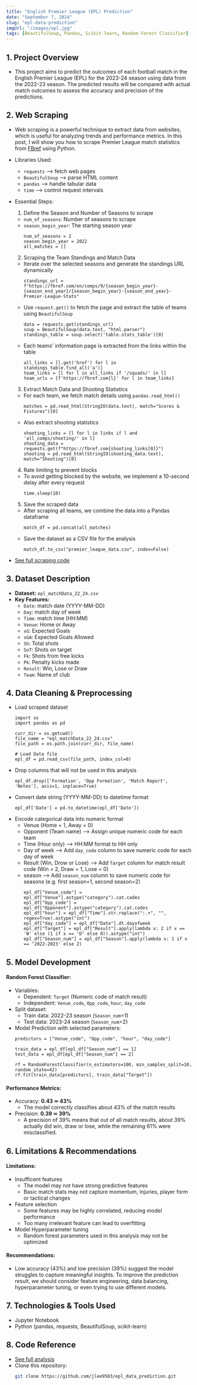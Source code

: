 ```yaml
---
title: "English Premier League (EPL) Prediction"
date: "September 7, 2024"
slug: "epl-data-prediction"
imgUrl: "/images/epl.jpg"
tags: [BeautifulSoup, Pandas, Scikit-learn, Random Forest Classifier]
---
```


## 1. Project Overview
-	This project aims to predict the outcomes of each football match in the English Premier League (EPL) for the 2023-24 season using data from the 2022-23 season. The predicted results will be compared with actual match outcomes to assess the accuracy and precision of the predictions.

## 2. Web Scraping
- Web scraping is a powerful technique to extract data from websites, which is useful for analyzing trends and performance metrics. In this post, I will show you how to scrape Premier League match statistics from [FBref](https://fbref.com/en/comps/9/2022-2023/2022-2023-Premier-League-Stats) using Python.

- Libraries Used:
  - `requests` --> fetch web pages
  - `BeautifulSoup` --> parse HTML content
  - `pandas` --> handle tabular data
  - `time` --> control request intervals

- Essential Steps:
  1. Define the Season and Number of Seasons to scrape
    - `num_of_seasons`: Number of seasons to scrape
    - `season_begin_year`: The starting season year
      ```
      num_of_seasons = 2
      season_begin_year = 2022
      all_matches = []
      ```
  2. Scraping the Team Standings and Match Data
    - Iterate over the selected seasons and generate the standings URL dynamically
      ```
      standings_url = f"https://fbref.com/en/comps/9/{season_begin_year}-{season_end_year}/{season_begin_year}-{season_end_year}-Premier-League-Stats"
      ```
    - Use `request.get()` to fetch the page and extract the table of teams using `BeautifulSoup`
      ```
      data = requests.get(standings_url)
      soup = BeautifulSoup(data.text, "html.parser")
      standings_table = soup.select('table.stats_table')[0]
      ```
    - Each teams' information page is extracted from the links within the table
      ```
      all_links = [l.get('href') for l in standings_table.find_all('a')]
      team_links = [l for l in all_links if '/squads/' in l]
      team_urls = [f'https://fbref.com{l}' for l in team_links]
      ```
  3. Extract Match Data and Shooting Statistics
    - For each team, we fetch match details using `pandas.read_html()`
      ```
      matches = pd.read_html(StringIO(data.text), match="Scores & Fixtures")[0]
      ```
    - Also extract shooting statistics
      ```
      shooting_links = [l for l in links if l and 'all_comps/shooting/' in l]
      shooting_data = requests.get(f"https://fbref.com{shooting_links[0]}")
      shooting = pd.read_html(StringIO(shooting_data.text), match="Shooting")[0]
      ```
  4. Rate limiting to prevent blocks
    - To avoid getting blocked by the website, we implement a 10-second delay after every request
      ```
      time.sleep(10)
      ```
  5. Save the scraped data
  - After scraping all teams, we combine the data into a Pandas dataframe
    ```
    match_df = pd.concat(all_matches)
    ```
  - Save the dataset as a CSV file for the analysis
    ```
    match_df.to_csv("premier_league_data.csv", index=False)
    ```

- [See full scraping code](https://github.com/jlee9503/epl_data_prediction/blob/main/data_scraping.ipynb)

## 3. Dataset Description
- **Dataset:** `epl_matchData_22_24.csv`
- **Key Features:**
  - `Date`: match date (YYYY-MM-DD)
  - `Day`: match day of week
  - `Time`: match time (HH:MM)
  - `Venue`: Home or Away
  - `xG`: Expected Goals
  - `xGA`: Expected Goals Allowed
  - `Sh`: Total shots
  - `SoT`: Shots on target
  - `Fk`: Shots from free kicks
  - `Pk`: Penalty kicks made
  - `Result`: Win, Lose or Draw
  - `Team`: Name of club

## 4. Data Cleaning & Preprocessing
- Load scraped dataset
  ```
  import os
  import pandas as pd

  curr_dir = os.getcwd()
  file_name = "eql_matchData_22_24.csv"
  file_path = os.path.join(curr_dir, file_name)

  # Load Data file
  epl_df = pd.read_csv(file_path, index_col=0)
  ```
- Drop columns that will not be used in this analysis
  ```
  epl_df.drop(['Formation', 'Opp Formation', 'Match Report', 'Notes'], axis=1, inplace=True)
  ```
- Convert date string (YYYY-MM-DD) to datetime format
  ```
  epl_df['Date'] = pd.to_datetime(epl_df['Date'])
  ```
- Encode categorical data into numeric format
  - Venue (Home = 1, Away = 0)
  - Opponent (Team name) --> Assign unique numeric code for each team
  - Time (Hour only) --> HH:MM format to HH only
  - Day of week --> Add `day_code` column to save numeric code for each day of week
  - Result (Win, Drow or Lose) --> Add `Target` column for match result code (Win = 2, Draw = 1, Lose = 0)
  - season --> Add `season_num` column to save numeric code for seasons (e.g. first season=1, second season=2)
    ```
    epl_df["Venue_code"] = epl_df["Venue"].astype("category").cat.codes
    epl_df["Opp_code"] = epl_df["Opponent"].astype("category").cat.codes
    epl_df["hour"] = epl_df["Time"].str.replace(":.+", "", regex=True).astype("int")
    epl_df["day_code"] = epl_df["Date"].dt.dayofweek
    epl_df["Target"] = epl_df["Result"].apply(lambda x: 2 if x == 'W' else (1 if x == 'D' else 0)).astype("int")
    epl_df["Season_num"] = epl_df["Season"].apply(lambda x: 1 if x == '2022-2023' else 2)
    ```

## 5. Model Development
#### Random Forest Classifier:
  - Variables:
    - Dependent: `Target` (Numeric code of match result)
    - Independent: `Venue_code`, `Opp_code`, `hour`, `day_code`
  - Split dataset:
    - Train data: 2022-23 season (`Season_num`=1)
    - Test data: 2023-24 season (`Season_num`=2)
  - Model Prediction with selected parameters:
    ```
    predictors = ["Venue_code", "Opp_code", "hour", "day_code"]

    train_data = epl_df[epl_df["Season_num"] == 1]
    test_data = epl_df[epl_df["Season_num"] == 2]

    rf = RandomForestClassifier(n_estimators=100, min_samples_split=10, random_state=42)
    rf.fit(train_data[predictors], train_data["Target"])
    ```

#### Performance Metrics:
  - Accuracy: **0.43 ≃ 43%**
    - The model correctly classifies about 43% of the match results
  - Precision: **0.39 ≃ 39%**
    - A precision of 39% means that out of all match results, about 39% actually did win, draw or lose, while the remaining 61% were misclassified.

## 6. Limitations & Recommendations
#### Limitations:
- Insufficent features
  - The model may not have strong predictive features
  - Basic match stats may not capture momentum, injuries, player form or tactical changes
- Feature selection
  - Some features may be highly correlated, reducing model performance
  - Too many irrelevant feature can lead to overfitting
- Model Hyperparameter tuning
  - Random forest parameters used in this analysis may not be optimized
#### Recommendations:
-	Low accuracy (43%) and low precision (39%) suggest the model struggles to capture meaningful insights. To improve the prediction result, we should consider feature engineering, data balancing, hyperparameter tuning, or even trying to use different models.

## 7. Technologies & Tools Used
- Jupyter Notebook
- Python (pandas, requests, BeautifulSoup, scikit-learn)

## 8. Code Reference
- [See full analysis](https://github.com/jlee9503/epl_data_prediction/blob/main/prediction.ipynb)
- Clone this repository:
   ```bash
   git clone https://github.com/jlee9503/epl_data_prediction.git
   ```
